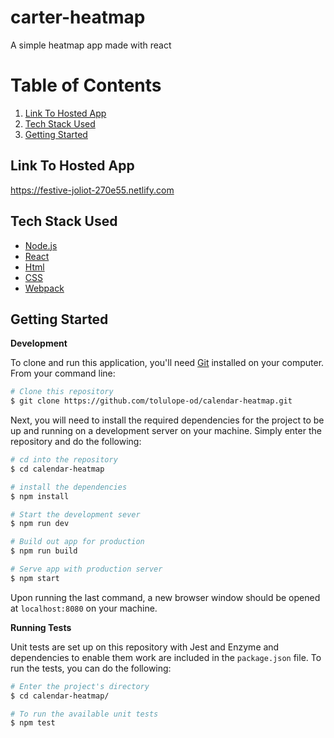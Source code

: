 # carter-heatmap

A simple heatmap app made with react

# Table of Contents

1. <a href="#hosted-app">Link To Hosted App</a>
2. <a href="#tech-stack-used">Tech Stack Used</a>
3. <a href="#getting-started">Getting Started</a>

## Link To Hosted App

https://festive-joliot-270e55.netlify.com

## Tech Stack Used

- [Node.js](https://nodejs.org/)
- [React](https://reactjs.org/)
- [Html]()
- [CSS]()
- [Webpack](https://webpack.js.org/)

## Getting Started

**Development**

To clone and run this application, you'll need [Git](https://git-scm.com) installed on your computer. From your command line:

```bash
# Clone this repository
$ git clone https://github.com/tolulope-od/calendar-heatmap.git
```

Next, you will need to install the required dependencies for the project to be up and running on a development server on your machine. Simply enter the repository and do the following:

```bash
# cd into the repository
$ cd calendar-heatmap

# install the dependencies
$ npm install

# Start the development sever
$ npm run dev

# Build out app for production
$ npm run build

# Serve app with production server
$ npm start
```

Upon running the last command, a new browser window should be opened at `localhost:8080` on your machine.

**Running Tests**

Unit tests are set up on this repository with Jest and Enzyme and dependencies to enable them work are included in the `package.json` file. To run the tests, you can do the following:

```bash
# Enter the project's directory
$ cd calendar-heatmap/

# To run the available unit tests
$ npm test
```
